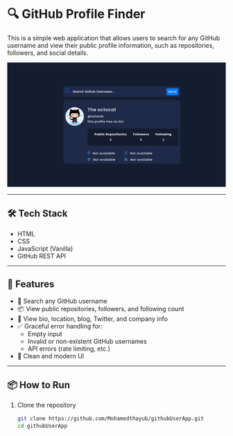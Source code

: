 # 🔍 GitHub Profile Finder

This is a simple web application that allows users to search for any GitHub username and view their public profile information, such as repositories, followers, and social details.

![App Screenshot](./assets/screenshot.png)

---

## 🛠️ Tech Stack

- HTML
- CSS
- JavaScript (Vanilla)
- GitHub REST API

---

## 🚀 Features

- 🔎 Search any GitHub username
- 📦 View public repositories, followers, and following count
- 📄 View bio, location, blog, Twitter, and company info
- ✅ Graceful error handling for:
  - Empty input
  - Invalid or non-existent GitHub usernames
  - API errors (rate limiting, etc.)
- 🎨 Clean and modern UI

---

## 📦 How to Run

1. Clone the repository

   ```bash
   git clone https://github.com/Mohamedthayub/githubUserApp.git
   cd githubUserApp
